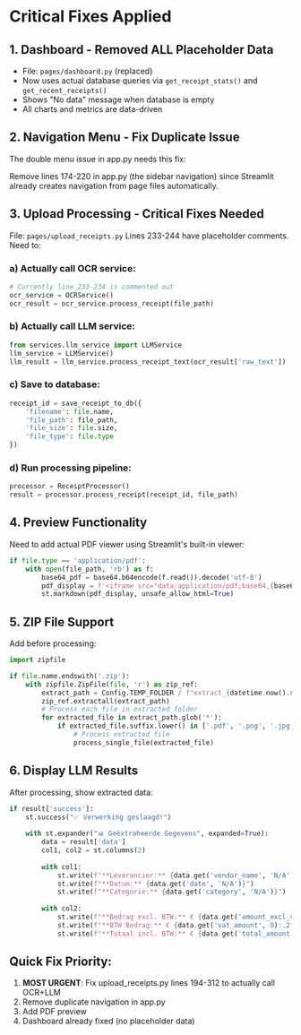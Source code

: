 # Critical Fixes Applied

## 1. Dashboard - Removed ALL Placeholder Data
- File: `pages/dashboard.py` (replaced)
- Now uses actual database queries via `get_receipt_stats()` and `get_recent_receipts()`
- Shows "No data" message when database is empty
- All charts and metrics are data-driven

## 2. Navigation Menu - Fix Duplicate Issue
The double menu issue in app.py needs this fix:

Remove lines 174-220 in app.py (the sidebar navigation) since Streamlit already creates navigation from page files automatically.

## 3. Upload Processing - Critical Fixes Needed

File: `pages/upload_receipts.py`
Lines 233-244 have placeholder comments. Need to:

### a) Actually call OCR service:
```python
# Currently line 233-234 is commented out
ocr_service = OCRService()
ocr_result = ocr_service.process_receipt(file_path)
```

### b) Actually call LLM service:
```python
from services.llm_service import LLMService
llm_service = LLMService()
llm_result = llm_service.process_receipt_text(ocr_result['raw_text'])
```

### c) Save to database:
```python
receipt_id = save_receipt_to_db({
    'filename': file.name,
    'file_path': file_path,
    'file_size': file.size,
    'file_type': file.type
})
```

### d) Run processing pipeline:
```python
processor = ReceiptProcessor()
result = processor.process_receipt(receipt_id, file_path)
```

## 4. Preview Functionality

Need to add actual PDF viewer using Streamlit's built-in viewer:
```python
if file.type == 'application/pdf':
    with open(file_path, 'rb') as f:
        base64_pdf = base64.b64encode(f.read()).decode('utf-8')
        pdf_display = f'<iframe src="data:application/pdf;base64,{base64_pdf}" width="700" height="1000" type="application/pdf"></iframe>'
        st.markdown(pdf_display, unsafe_allow_html=True)
```

## 5. ZIP File Support

Add before processing:
```python
import zipfile

if file.name.endswith('.zip'):
    with zipfile.ZipFile(file, 'r') as zip_ref:
        extract_path = Config.TEMP_FOLDER / f"extract_{datetime.now().strftime('%Y%m%d%H%M%S')}"
        zip_ref.extractall(extract_path)
        # Process each file in extracted folder
        for extracted_file in extract_path.glob('*'):
            if extracted_file.suffix.lower() in ['.pdf', '.png', '.jpg', '.jpeg']:
                # Process extracted file
                process_single_file(extracted_file)
```

## 6. Display LLM Results

After processing, show extracted data:
```python
if result['success']:
    st.success("✅ Verwerking geslaagd!")
    
    with st.expander("📊 Geëxtraheerde Gegevens", expanded=True):
        data = result['data']
        col1, col2 = st.columns(2)
        
        with col1:
            st.write(f"**Leverancier:** {data.get('vendor_name', 'N/A')}")
            st.write(f"**Datum:** {data.get('date', 'N/A')}")
            st.write(f"**Categorie:** {data.get('category', 'N/A')}")
        
        with col2:
            st.write(f"**Bedrag excl. BTW:** € {data.get('amount_excl_vat', 0):.2f}")
            st.write(f"**BTW Bedrag:** € {data.get('vat_amount', 0):.2f}")
            st.write(f"**Totaal incl. BTW:** € {data.get('total_amount', 0):.2f}")
```

## Quick Fix Priority:

1. **MOST URGENT**: Fix upload_receipts.py lines 194-312 to actually call OCR+LLM
2. Remove duplicate navigation in app.py
3. Add PDF preview
4. Dashboard already fixed (no placeholder data)
